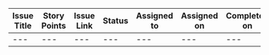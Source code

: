 | Issue Title | Story Points | Issue Link | Status | Assigned to | Assigned on | Completed on | Category | Status Notes |
| --- | --- | --- | --- | --- | --- | --- | --- | --- |
| --- | --- | --- | --- | --- | --- | --- | --- | --- |
